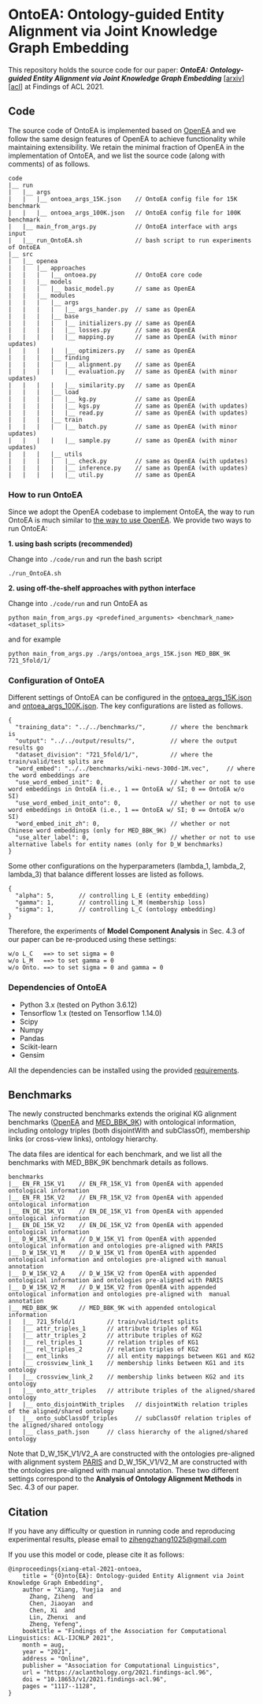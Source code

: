 # OntoEA: Ontology-guided Entity Alignment via Joint Knowledge Graph Embedding

This repository holds the source code for our paper: ***OntoEA: Ontology-guided Entity Alignment via Joint Knowledge Graph Embedding*** [[arxiv](https://arxiv.org/pdf/2105.07688.pdf)][[acl](https://aclanthology.org/2021.findings-acl.96.pdf)] at Findings of ACL 2021.

## Code

The source code of OntoEA is implemented based on [OpenEA](https://github.com/nju-websoft/OpenEA) and we follow the same design features of OpenEA to achieve functionality while maintaining extensibility. We retain the minimal fraction of OpenEA in the implementation of OntoEA, and we list the source code (along with comments) of as follows.

```
code
|__ run
|   |__ args
|   |   |__ ontoea_args_15K.json    // OntoEA config file for 15K benchmark
|   |   |__ ontoea_args_100K.json   // OntoEA config file for 100K benchmark
|   |__ main_from_args.py           // OntoEA interface with args input
|   |__ run_OntoEA.sh               // bash script to run experiments of OntoEA
|__ src
|   |__ openea
|   |   |__ approaches
|   |   |   |__ ontoea.py           // OntoEA core code
|   |   |__ models
|   |   |   |__ basic_model.py      // same as OpenEA
|   |   |__ modules
|   |   |   |__ args
|   |   |   |   |__ args_hander.py  // same as OpenEA
|   |   |   |__ base
|   |   |   |   |__ initializers.py // same as OpenEA
|   |   |   |   |__ losses.py       // same as OpenEA
|   |   |   |   |__ mapping.py      // same as OpenEA (with minor updates)
|   |   |   |   |__ optimizers.py   // same as OpenEA
|   |   |   |__ finding
|   |   |   |   |__ alignment.py    // same as OpenEA
|   |   |   |   |__ evaluation.py   // same as OpenEA (with minor updates)
|   |   |   |   |__ similarity.py   // same as OpenEA
|   |   |   |__ load
|   |   |   |   |__ kg.py           // same as OpenEA
|   |   |   |   |__ kgs.py          // same as OpenEA (with updates)
|   |   |   |   |__ read.py         // same as OpenEA (with updates)
|   |   |   |__ train
|   |   |   |   |__ batch.py        // same as OpenEA (with minor updates)
|   |   |   |   |__ sample.py       // same as OpenEA (with minor updates)
|   |   |   |__ utils
|   |   |   |   |__ check.py        // same as OpenEA (with updates)
|   |   |   |   |__ inference.py    // same as OpenEA (with updates)
|   |   |   |   |__ util.py         // same as OpenEA
```

### How to run OntoEA

Since we adopt the OpenEA codebase to implement OntoEA, the way to run OntoEA is much similar to [the way to use OpenEA](https://github.com/nju-websoft/OpenEA#usage). We provide two ways to run OntoEA:

**1. using bash scripts (recommended)**

Change into ```./code/run``` and run the bash script
```
./run_OntoEA.sh
```

**2. using off-the-shelf approaches with python interface**

Change into ```./code/run``` and run OntoEA as
```
python main_from_args.py <predefined_arguments> <benchmark_name> <dataset_splits>
```
and for example
```
python main_from_args.py ./args/ontoea_args_15K.json MED_BBK_9K 721_5fold/1/
```

### Configuration of OntoEA

Different settings of OntoEA can be configured in the [ontoea_args_15K.json](code/run/args/ontoea_args_15K.json) and [ontoea_args_100K.json](code/run/args/ontoea_args_100K.json). The key configurations are listed as follows.

```
{
  "training_data": "../../benchmarks/",       // where the benchmark is
  "output": "../../output/results/",          // where the output results go
  "dataset_division": "721_5fold/1/",         // where the train/valid/test splits are
  "word_embed": "../../benchmarks/wiki-news-300d-1M.vec",     // where the word embeddings are
  "use_word_embed_init": 0,                   // whether or not to use word embeddings in OntoEA (i.e., 1 == OntoEA w/ SI; 0 == OntoEA w/o SI)
  "use_word_embed_init_onto": 0,              // whether or not to use word embeddings in OntoEA (i.e., 1 == OntoEA w/ SI; 0 == OntoEA w/o SI)
  "word_embed_init_zh": 0,                    // whether or not Chinese word embeddings (only for MED_BBK_9K)
  "use_alter_label": 0,                       // whether or not to use alternative labels for entity names (only for D_W benchmarks)
}
```

Some other configurations on the hyperparameters (lambda_1, lambda_2, lambda_3) that balance different losses are listed as follows.

```
{
  "alpha": 5,		// controlling L_E (entity embedding)
  "gamma": 1,		// controlling L_M (membership loss)
  "sigma": 1,		// controlling L_C (ontology embedding)
}
```

Therefore, the experiments of **Model Component Analysis** in Sec. 4.3 of our paper can be re-produced using these settings:
```
w/o L_C   ==> to set sigma = 0
w/o L_M   ==> to set gamma = 0
w/o Onto. ==> to set sigma = 0 and gamma = 0
```

### Dependencies of OntoEA

* Python 3.x (tested on Python 3.6.12)
* Tensorflow 1.x (tested on Tensorflow 1.14.0)
* Scipy
* Numpy
* Pandas
* Scikit-learn
* Gensim

All the dependencies can be installed using the provided [requirements](requirements.txt).

## Benchmarks

The newly constructed benchmarks extends the original KG alignment benchmarks ([OpenEA](https://github.com/nju-websoft/OpenEA) and [MED_BBK_9K](https://github.com/ZihengZZH/industry-eval-EA)) with ontological information, including ontology triples (both disjointWith and subClassOf), membership links (or cross-view links), ontology hierarchy.

The data files are identical for each benchmark, and we list all the benchmarks with MED_BBK_9K benchmark details as follows.

```
benchmarks
|__ EN_FR_15K_V1    // EN_FR_15K_V1 from OpenEA with appended ontological information
|__ EN_FR_15K_V2    // EN_FR_15K_V2 from OpenEA with appended ontological information
|__ EN_DE_15K_V1    // EN_DE_15K_V1 from OpenEA with appended ontological information
|__ EN_DE_15K_V2    // EN_DE_15K_V2 from OpenEA with appended ontological information
|__ D_W_15K_V1_A    // D_W_15K_V1 from OpenEA with appended ontological information and ontologies pre-aligned with PARIS
|__ D_W_15K_V1_M    // D_W_15K_V1 from OpenEA with appended ontological information and ontologies pre-aligned with manual annotation
|__ D_W_15K_V2_A    // D_W_15K_V2 from OpenEA with appended ontological information and ontologies pre-aligned with PARIS
|__ D_W_15K_V2_M    // D_W_15K_V2 from OpenEA with appended ontological information and ontologies pre-aligned with  manual annotation
|__ MED_BBK_9K      // MED_BBK_9K with appended ontological information
|   |__ 721_5fold/1         // train/valid/test splits
|   |__ attr_triples_1      // attribute triples of KG1
|   |__ attr_triples_2      // attribute triples of KG2
|   |__ rel_triples_1       // relation triples of KG1
|   |__ rel_triples_2       // relation triples of KG2
|   |__ ent_links           // all entity mappings between KG1 and KG2
|   |__ crossview_link_1    // membership links between KG1 and its ontology
|   |__ crossview_link_2    // membership links between KG2 and its ontology
|   |__ onto_attr_triples   // attribute triples of the aligned/shared ontology
|   |__ onto_disjointWith_triples   // disjointWith relation triples of the aligned/shared ontology
|   |__ onto_subClassOf_triples     // subClassOf relation triples of the aligned/shared ontology
|   |__ class_path.json     // class hierarchy of the aligned/shared ontology
```

Note that D_W_15K_V1/V2_A are constructed with the ontologies pre-aligned with alignment system [PARIS](https://arxiv.org/abs/1111.7164) and D_W_15K_V1/V2_M are constructed with the ontologies pre-aligned with manual annotation. These two different settings correspond to the **Analysis of Ontology Alignment Methods** in Sec. 4.3 of our paper.


## Citation

If you have any difficulty or question in running code and reproducing experimental results, please email to zihengzhang1025@gmail.com

If you use this model or code, please cite it as follows:

```
@inproceedings{xiang-etal-2021-ontoea,
    title = "{O}nto{EA}: Ontology-guided Entity Alignment via Joint Knowledge Graph Embedding",
    author = "Xiang, Yuejia  and
      Zhang, Ziheng  and
      Chen, Jiaoyan  and
      Chen, Xi  and
      Lin, Zhenxi  and
      Zheng, Yefeng",
    booktitle = "Findings of the Association for Computational Linguistics: ACL-IJCNLP 2021",
    month = aug,
    year = "2021",
    address = "Online",
    publisher = "Association for Computational Linguistics",
    url = "https://aclanthology.org/2021.findings-acl.96",
    doi = "10.18653/v1/2021.findings-acl.96",
    pages = "1117--1128",
}
```
